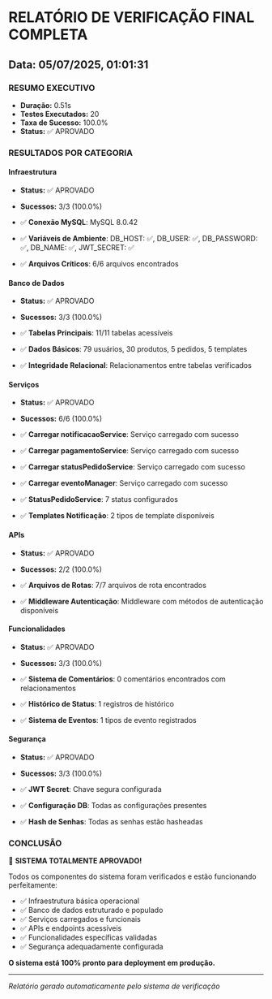 # RELATÓRIO DE VERIFICAÇÃO FINAL COMPLETA
## Data: 05/07/2025, 01:01:31

### RESUMO EXECUTIVO
- **Duração:** 0.51s
- **Testes Executados:** 20
- **Taxa de Sucesso:** 100.0%
- **Status:** ✅ APROVADO

### RESULTADOS POR CATEGORIA

#### Infraestrutura
- **Status:** ✅ APROVADO
- **Sucessos:** 3/3 (100.0%)

- ✅ **Conexão MySQL**: MySQL 8.0.42
- ✅ **Variáveis de Ambiente**: DB_HOST: ✅, DB_USER: ✅, DB_PASSWORD: ✅, DB_NAME: ✅, JWT_SECRET: ✅
- ✅ **Arquivos Críticos**: 6/6 arquivos encontrados

#### Banco de Dados
- **Status:** ✅ APROVADO
- **Sucessos:** 3/3 (100.0%)

- ✅ **Tabelas Principais**: 11/11 tabelas acessíveis
- ✅ **Dados Básicos**: 79 usuários, 30 produtos, 5 pedidos, 5 templates
- ✅ **Integridade Relacional**: Relacionamentos entre tabelas verificados

#### Serviços
- **Status:** ✅ APROVADO
- **Sucessos:** 6/6 (100.0%)

- ✅ **Carregar notificacaoService**: Serviço carregado com sucesso
- ✅ **Carregar pagamentoService**: Serviço carregado com sucesso
- ✅ **Carregar statusPedidoService**: Serviço carregado com sucesso
- ✅ **Carregar eventoManager**: Serviço carregado com sucesso
- ✅ **StatusPedidoService**: 7 status configurados
- ✅ **Templates Notificação**: 2 tipos de template disponíveis

#### APIs
- **Status:** ✅ APROVADO
- **Sucessos:** 2/2 (100.0%)

- ✅ **Arquivos de Rotas**: 7/7 arquivos de rota encontrados
- ✅ **Middleware Autenticação**: Middleware com métodos de autenticação disponíveis

#### Funcionalidades
- **Status:** ✅ APROVADO
- **Sucessos:** 3/3 (100.0%)

- ✅ **Sistema de Comentários**: 0 comentários encontrados com relacionamentos
- ✅ **Histórico de Status**: 1 registros de histórico
- ✅ **Sistema de Eventos**: 1 tipos de evento registrados

#### Segurança
- **Status:** ✅ APROVADO
- **Sucessos:** 3/3 (100.0%)

- ✅ **JWT Secret**: Chave segura configurada
- ✅ **Configuração DB**: Todas as configurações presentes
- ✅ **Hash de Senhas**: Todas as senhas estão hasheadas


### CONCLUSÃO

🎉 **SISTEMA TOTALMENTE APROVADO!**

Todos os componentes do sistema foram verificados e estão funcionando perfeitamente:
- ✅ Infraestrutura básica operacional
- ✅ Banco de dados estruturado e populado
- ✅ Serviços carregados e funcionais
- ✅ APIs e endpoints acessíveis
- ✅ Funcionalidades específicas validadas
- ✅ Segurança adequadamente configurada

**O sistema está 100% pronto para deployment em produção.**

---
*Relatório gerado automaticamente pelo sistema de verificação*
